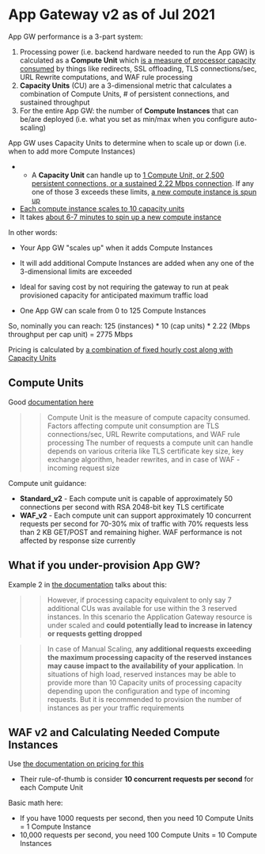 # App Gateway v2 as of Jul 2021

App GW performance is a 3-part system:
1. Processing power (i.e. backend hardware needed to run the App GW) is calculated as a **Compute Unit** which [is a measure of processor capacity consumed](https://docs.microsoft.com/en-us/azure/application-gateway/application-gateway-autoscaling-zone-redundant#pricing) by things like redirects, SSL offloading, TLS connections/sec, URL Rewrite computations, and WAF rule processing
2. **Capacity Units** (CU) are a 3-dimensional metric that calculates a combination of Compute Units, # of persistent connections, and sustained throughput
3. For the entire App GW: the number of **Compute Instances** that can be/are deployed (i.e. what you set as min/max when you configure auto-scaling)

App GW uses Capacity Units to determine when to scale up or down (i.e. when to add more Compute Instances)
- - A **Capacity Unit** can handle up to [1 Compute Unit, or 2,500 persistent connections, or a sustained 2.22 Mbps connection](https://docs.microsoft.com/en-us/azure/application-gateway/understanding-pricing#v2-skus). If any one of those 3 exceeds these limits, [a new compute instance is spun up](https://docs.microsoft.com/en-us/azure/application-gateway/understanding-pricing#v2-skus)
- [Each compute instance scales to 10 capacity units](https://docs.microsoft.com/en-us/azure/application-gateway/application-gateway-autoscaling-zone-redundant#autoscaling-and-high-availability)
- It takes [about 6-7 minutes to spin up a new compute instance](https://docs.microsoft.com/en-us/azure/application-gateway/application-gateway-autoscaling-zone-redundant#autoscaling-and-high-availability)

In other words:
- Your App GW "scales up" when it adds Compute Instances
- It will add additional Compute Instances are added when any one of the 3-dimensional limits are exceeded
- Ideal for saving cost by not requiring the gateway to run at peak provisioned capacity for anticipated maximum traffic load

- One App GW can scale from 0 to 125 Compute Instances


So, nominally you can reach: 125 (instances) * 10 (cap units) * 2.22 (Mbps throughput per cap unit) = 2775 Mbps

Pricing is calculated by [a combination of fixed hourly cost along with Capacity Units](https://docs.microsoft.com/en-us/azure/application-gateway/application-gateway-autoscaling-zone-redundant#pricing)

## Compute Units

Good [documentation here](https://docs.microsoft.com/en-us/azure/application-gateway/understanding-pricing#v2-skus)

>> Compute Unit is the measure of compute capacity consumed. Factors affecting compute unit consumption are TLS connections/sec, URL Rewrite computations, and WAF rule processing
>> The number of requests a compute unit can handle depends on various criteria like TLS certificate key size, key exchange algorithm, header rewrites, and in case of WAF - incoming request size

Compute unit guidance:
- **Standard_v2** - Each compute unit is capable of approximately 50 connections per second with RSA 2048-bit key TLS certificate
- **WAF_v2** - Each compute unit can support approximately 10 concurrent requests per second for 70-30% mix of traffic with 70% requests less than 2 KB GET/POST and remaining higher. WAF performance is not affected by response size currently

## What if you under-provision App GW? 

Example 2 in [the documentation](https://docs.microsoft.com/en-us/azure/application-gateway/understanding-pricing#v2-skus) talks about this:

>> However, if processing capacity equivalent to only say 7 additional CUs was available for use within the 3 reserved instances. In this scenario the Application Gateway resource is under scaled and **could potentially lead to increase in latency or requests getting dropped**

>> In case of Manual Scaling, **any additional requests exceeding the maximum processing capacity of the reserved instances may cause impact to the availability of your application**. In situations of high load, reserved instances may be able to provide more than 10 Capacity units of processing capacity depending upon the configuration and type of incoming requests. But it is recommended to provision the number of instances as per your traffic requirements

## WAF v2 and Calculating Needed Compute Instances

Use [the documentation on pricing for this](https://docs.microsoft.com/en-us/azure/application-gateway/understanding-pricing#v2-skus)
- Their rule-of-thumb is consider **10 concurrent requests per second** for each Compute Unit

Basic math here: 
- If you have 1000 requests per second, then you need 10 Compute Units = 1 Compute Instance
- 10,000 requests per second, you need 100 Compute Units = 10 Compute Instances




